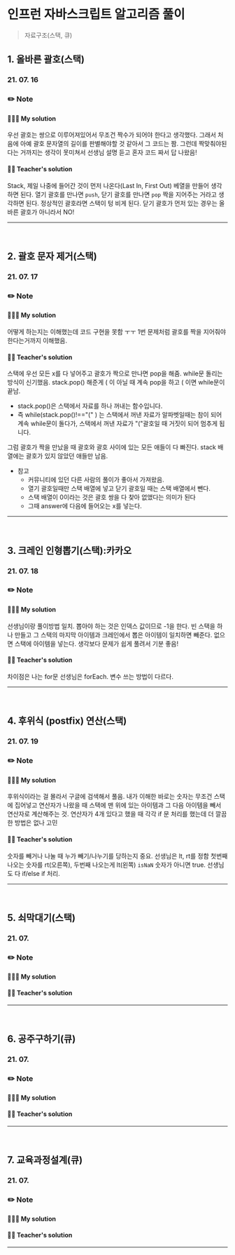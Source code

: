 # 인프런 자바스크립트 알고리즘 풀이

> 자료구조(스택, 큐)

## 1. 올바른 괄호(스택)

### 21. 07. 16

### ✏️ Note

#### 👩🏻‍💻 My solution

우선 괄호는 쌍으로 이루어져있어서 무조건 짝수가 되어야 한다고 생각했다.
그래서 처음에 아예 괄호 문자열의 길이를 판별해야할 것 같아서 그 코드는 짬.
그런데 짝맞춰야된다는 거까지는 생각이 못미쳐서 선생님 설명 듣고 혼자 코드 짜서 답 나왔음!

#### 👨‍🏫 Teacher's solution

Stack, 제일 나중에 들어간 것이 먼저 나온다(Last In, First Out)
베열을 만들어 생각하면 된다.
열기 괄호를 만나면 `push`, 닫기 괄호를 만나면 `pop`
짝을 지어주는 거라고 생각하면 된다.
정상적인 괄호라면 스택이 텅 비게 된다.
닫기 괄호가 먼저 있는 경우는 올바른 괄호가 아니라서 NO!

---

<br>

## 2. 괄호 문자 제거(스택)

### 21. 07. 17

### ✏️ Note

#### 👩🏻‍💻 My solution

어떻게 하는지는 이해했는데 코드 구현을 못함 ㅜㅜ
1번 문제처럼 괄호를 짝을 지어줘야한다는거까지 이해했음.

#### 👨‍🏫 Teacher's solution

스택에 우선 모든 x를 다 넣어주고 괄호가 짝으로 만나면 pop을 해줌.
while문 돌리는 방식이 신기했음.
stack.pop() 해준게 ( 이 아닐 때 계속 pop을 하고 ( 이면 while문이 끝남.

- stack.pop()은 스택에서 자료를 하나 꺼내는 함수입니다.
- 즉 while(stack.pop()!=="(" ) 는 스택에서 꺼낸 자료가 알파벳일때는 참이 되어 계속 while문이 돌다가, 스택에서 꺼낸 자료가 "("괄호일 때 거짓이 되어 멈추게 됩니다.

그럼 괄호가 짝을 만났을 때 괄호와 괄호 사이에 있는 모든 애들이 다 빠진다.
stack 배열에는 괄호가 있지 않았던 애들만 남음.

- 참고
  - 커뮤니티에 있던 다른 사람의 풀이가 좋아서 가져왔음.
  - 열기 괄호일때만 스택 배열에 넣고 닫기 괄호일 때는 스택 배열에서 뺀다.
  - 스택 배열이 0이라는 것은 괄호 쌍을 다 찾아 없앴다는 의미가 된다
  - 그때 answer에 다음에 들어오는 x를 넣는다.

---

<br>

## 3. 크레인 인형뽑기(스택):카카오

### 21. 07. 18

### ✏️ Note

#### 👩🏻‍💻 My solution

선생님이랑 풀이방법 일치.
뽑아야 하는 것은 인덱스 값이므로 -1을 한다.
빈 스택을 하나 만들고 그 스택의 마지막 아이템과 크레인에서 뽑은 아이템이 일치하면 빼준다.
없으면 스택에 아이템을 넣는다.
생각보다 문제가 쉽게 풀려서 기분 좋음!

#### 👨‍🏫 Teacher's solution

차이점은 나는 for문 선생님은 forEach.
변수 쓰는 방법이 다르다.

---

<br>

## 4. 후위식 (postfix) 연산(스택)

### 21. 07. 19

### ✏️ Note

#### 👩🏻‍💻 My solution

후위식이라는 걸 몰라서 구글에 검색해서 풀음.
내가 이해한 바로는 숫자는 무조건 스택에 집어넣고
연산자가 나왔을 때 스택에 맨 위에 있는 아이템과 그 다음 아이템을 빼서 연산자로 계산해주는 것.
연산자가 4개 있다고 했을 때 각각 if 문 처리를 했는데 더 깔끔한 방법은 없나 고민

#### 👨‍🏫 Teacher's solution

숫자를 빼거나 나눌 때 누가 빼기/나누기를 당하는지 중요.
선생님은 lt, rt를 정함
첫번째 나오는 숫자를 rt(오른쪽), 두번째 나오는게 lt(왼쪽)
`isNaN` 숫자가 아니면 true.
선생님도 다 if/else if 처리.

---

<br>

## 5. 쇠막대기(스택)

### 21. 07.

### ✏️ Note

#### 👩🏻‍💻 My solution

#### 👨‍🏫 Teacher's solution

---

<br>

## 6. 공주구하기(큐)

### 21. 07.

### ✏️ Note

#### 👩🏻‍💻 My solution

#### 👨‍🏫 Teacher's solution

---

<br>

## 7. 교육과정설계(큐)

### 21. 07.

### ✏️ Note

#### 👩🏻‍💻 My solution

#### 👨‍🏫 Teacher's solution

---

<br>
